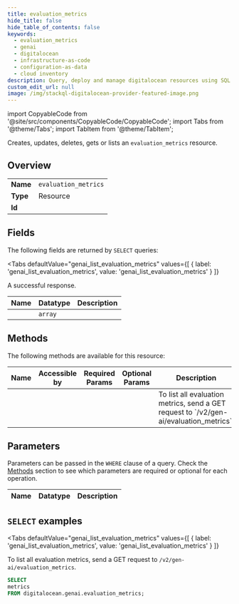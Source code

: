 ```yaml
--- 
title: evaluation_metrics
hide_title: false
hide_table_of_contents: false
keywords:
  - evaluation_metrics
  - genai
  - digitalocean
  - infrastructure-as-code
  - configuration-as-data
  - cloud inventory
description: Query, deploy and manage digitalocean resources using SQL
custom_edit_url: null
image: /img/stackql-digitalocean-provider-featured-image.png
---
```


import CopyableCode from '@site/src/components/CopyableCode/CopyableCode';
import Tabs from '@theme/Tabs';
import TabItem from '@theme/TabItem';

Creates, updates, deletes, gets or lists an <code>evaluation_metrics</code> resource.

## Overview
<table><tbody>
<tr><td><b>Name</b></td><td><code>evaluation_metrics</code></td></tr>
<tr><td><b>Type</b></td><td>Resource</td></tr>
<tr><td><b>Id</b></td><td><CopyableCode code="digitalocean.genai.evaluation_metrics" /></td></tr>
</tbody></table>

## Fields

The following fields are returned by `SELECT` queries:

<Tabs
    defaultValue="genai_list_evaluation_metrics"
    values={[
        { label: 'genai_list_evaluation_metrics', value: 'genai_list_evaluation_metrics' }
    ]}
>
<TabItem value="genai_list_evaluation_metrics">

A successful response.

<table>
<thead>
    <tr>
    <th>Name</th>
    <th>Datatype</th>
    <th>Description</th>
    </tr>
</thead>
<tbody>
<tr>
    <td><CopyableCode code="metrics" /></td>
    <td><code>array</code></td>
    <td></td>
</tr>
</tbody>
</table>
</TabItem>
</Tabs>

## Methods

The following methods are available for this resource:

<table>
<thead>
    <tr>
    <th>Name</th>
    <th>Accessible by</th>
    <th>Required Params</th>
    <th>Optional Params</th>
    <th>Description</th>
    </tr>
</thead>
<tbody>
<tr>
    <td><a href="#genai_list_evaluation_metrics"><CopyableCode code="genai_list_evaluation_metrics" /></a></td>
    <td><CopyableCode code="select" /></td>
    <td></td>
    <td></td>
    <td>To list all evaluation metrics, send a GET request to `/v2/gen-ai/evaluation_metrics`.</td>
</tr>
</tbody>
</table>

## Parameters

Parameters can be passed in the `WHERE` clause of a query. Check the [Methods](#methods) section to see which parameters are required or optional for each operation.

<table>
<thead>
    <tr>
    <th>Name</th>
    <th>Datatype</th>
    <th>Description</th>
    </tr>
</thead>
<tbody>
</tbody>
</table>

## `SELECT` examples

<Tabs
    defaultValue="genai_list_evaluation_metrics"
    values={[
        { label: 'genai_list_evaluation_metrics', value: 'genai_list_evaluation_metrics' }
    ]}
>
<TabItem value="genai_list_evaluation_metrics">

To list all evaluation metrics, send a GET request to `/v2/gen-ai/evaluation_metrics`.

```sql
SELECT
metrics
FROM digitalocean.genai.evaluation_metrics;
```
</TabItem>
</Tabs>
